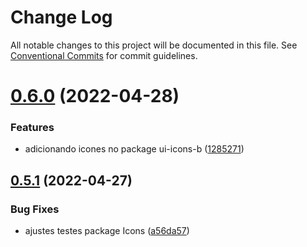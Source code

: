 # Change Log

All notable changes to this project will be documented in this file.
See [Conventional Commits](https://conventionalcommits.org) for commit guidelines.

# [0.6.0](https://github.com/thiagobrolly/paykit/compare/v0.5.1...v0.6.0) (2022-04-28)


### Features

* adicionando icones no package ui-icons-b ([1285271](https://github.com/thiagobrolly/paykit/commit/1285271441ab9e3fef28c8cff43f7d071dad5d4b))





## [0.5.1](https://github.com/thiagobrolly/paykit/compare/v0.5.0...v0.5.1) (2022-04-27)


### Bug Fixes

* ajustes testes package Icons ([a56da57](https://github.com/thiagobrolly/paykit/commit/a56da57df243299bd1f04ccd576fa4ad990f4e4e))
